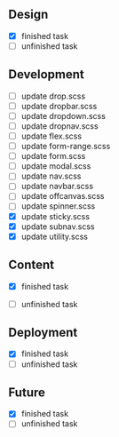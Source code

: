 
## Design

- [x] finished task
- [ ] unfinished task

## Development

- [ ] update drop.scss
- [ ] update dropbar.scss
- [ ] update dropdown.scss
- [ ] update dropnav.scss 
- [ ] update flex.scss
- [ ] update form-range.scss
- [ ] update form.scss
- [ ] update modal.scss
- [ ] update nav.scss
- [ ] update navbar.scss
- [ ] update offcanvas.scss
- [ ] update spinner.scss
- [x] update sticky.scss
- [x] update subnav.scss
- [x] update utility.scss

## Content

- [x] finished task
- [ ] unfinished task


## Deployment

- [x] finished task
- [ ] unfinished task

## Future

- [x] finished task
- [ ] unfinished task
